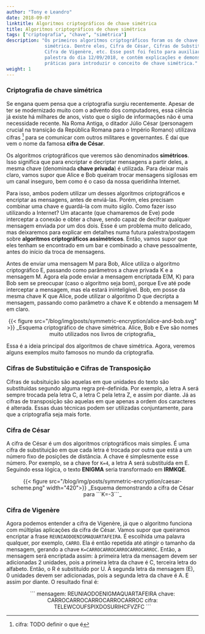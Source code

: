 ```yaml
---
author: "Tony e Leandro"
date: 2018-09-07
linktitle: Algoritmos criptográficos de chave simétrica
title: Algoritmos criptográficos de chave simétrica
tags: ["criptografia", "chave", "simétrica"]
description: "Os primeiros algoritmos criptográficos foram os de chave
              simétrica. Dentre eles, Cifra de César, Cifras de Substituição,
              Cifra de Vigenère, etc. Esse post foi feito para auxiliar na
              palestra do dia 12/09/2018, e contém explicações e demonstrações
              práticas para introduzir o conceito de chave simétrica."
weight: 1
---
```


### Criptografia de chave simétrica

Se engana quem pensa que a criptografia surgiu recentemente. Apesar de ter se
modernizado muito com o advento dos computadores, essa ciência já existe há
milhares de anos, visto que o sigilo de informações não é uma necessidade
recente. Na Roma Antiga, o ditador Júlio César (personagem crucial na transição
da República Romana para o Império Romano) utilizava cifras [^1] para se
comunicar com outros militares e governantes. É daí que vem o nome da famosa
**cifra de César**.

Os algoritmos criptográficos que veremos são denominados **simétricos**. Isso
significa que para encriptar e decriptar mensagens a partir deles, a mesma chave
(denominada **chave privada**) é utilizada. Para deixar mais claro, vamos supor
que Alice e Bob queiram trocar mensagens sigilosas em um canal inseguro, bem
como é o caso da nossa queridinha Internet.

Para isso, ambos podem utilizar um desses algoritmos criptográficos e encriptar
as mensagens, antes de enviá-las. Porém, eles precisam combinar uma chave e
guardá-la com muito sigilo. Como fazer isso utilizando a Internet? Um atacante
(que chamaremos de Eve) pode interceptar a conexão e obter a chave, sendo capaz
de decifrar qualquer mensagem enviada por um dos dois. Esse é um problema muito
delicado, mas deixaremos para explicar em detalhes numa futura palestra/postagem
sobre **algoritmos criptográficos assimétricos**. Então, vamos supor que eles
tenham se encontrado em um bar e combinado a chave pessoalmente, antes do início
da troca de mensagens.

Antes de enviar uma mensagem M para Bob, Alice utiliza o algoritmo criptográfico
E, passando como parâmetros a chave privada K e a mensagem M. Agora ela pode
enviar a mensagem encriptada E(M, K) para Bob sem se preocupar (caso o algoritmo
seja bom), porque Eve até pode interceptar a mensagem, mas ela estará
ininteligível. Bob, em posse da mesma chave K que Alice, pode utilizar o
algoritmo D que decripta a mensagem, passando como parâmetro a chave K e obtendo
a mensagem M em claro.

<center>
{{< figure src="/blog/img/posts/symmetric-encryption/alice-and-bob.svg" >}}
_Esquema criptográfico de chave simétrica. Alice, Bob e Eve são nomes muito 
utilizados nos livros de criptografia_
</center>

Essa é a ideia principal dos algoritmos de chave simétrica. Agora, veremos
alguns exemplos muito famosos no mundo da criptografia.

### Cifras de Substituição e Cifras de Transposição

Cifras de subsituição são aquelas em que unidades do texto são substituídas
segundo alguma regra pré-definida. Por exemplo, a letra A será sempre trocada
pela letra C, a letra C pela letra Z, e assim por diante. Já as cifras de
transposição são aquelas em que apenas a ordem dos caracteres é alterada.
Essas duas técnicas podem ser utilizadas conjuntamente, para que a criptografia
seja mais forte.


### Cifra de César

A cifra de César é um dos algoritmos criptográficos mais simples. É uma cifra
de substituição em que cada letra é trocada por outra que está a um número
fixo de posições de distância. A chave é simplesmente esse número. Por exemplo,
se a chave for ```K=4```, a letra A será substituída em E. Seguindo essa
lógica, o texto **ENIGMA** seria transformado em **IRMKQE**.

<center>
{{< figure src="/blog/img/posts/symmetric-encryption/caesar-scheme.png"
    width="420">}}
_Esquema demonstrando a cifra de César para ```K=-3```_
</center>

### Cifra de Vigenère

Agora podemos entender a cifra de Vigenère, já que o algoritmo funciona com
múltiplas aplicações da cifra de César. Vamos supor que queiramos encriptar
a frase ```REUNIAODOENIGMAQUARTAFEIRA```. É escolhida uma palavra qualquer, por
exemplo, ```CARRO```. Ela é então repetida até atingir o tamanho da mensagem,
gerando a chave ```K=CARROCARROCARROCARROCARROC```. Então, a mensagem será
encriptada assim: à primeira letra da mensagem devem ser adicionadas 2 unidades,
pois a primeira letra da chave é C, terceira letra do alfabeto. Então, o R é
substituído por U. À segunda letra da mensagem (E), 0 unidades devem ser
adicionadas, pois a segunda letra da chave é A. E assim por diante. O resultado
final é:

<center>
```
mensagem: REUNIAODOENIGMAQUARTAFEIRA
chave:    CARROCARROCARROCARROCARROC
cifra:    TELEWCOUFSPIXDOSURIHCFVZFC
```
</center>

[^1]: cifra: TODO definir o que é
